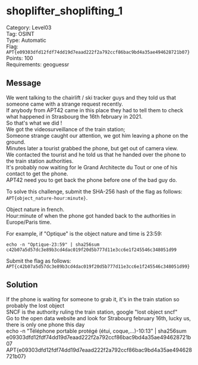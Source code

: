 # shoplifter_shoplifting_1

Category: Level03  
Tag: OSINT  
Type: Automatic  
Flag: `APT{e09303dfd12fdf74dd19d7eaad222f2a792ccf86bac9bd4a35ae494628721b07}`  
Points: 100  
Requirements: geoguessr  

## Message
We went talking to the chairlift / ski tracker guys and they told us that someone came with a strange request recently.  
If anybody from APT42 came in this place they had to tell them to check what happened in Strasbourg the 16th february in 2021.  
So that's what we did !  
We got the videosurveillance of the train station;  
Someone strange caught our attention, we got him leaving a phone on the ground.  
Minutes later a tourist grabbed the phone, but get out of camera view.  
We contacted the tourist and he told us that he handed over the phone to the train station authorities.  
It's probably now waiting for le Grand Architecte du Tout or one of his contact to get the phone.  
APT42 need you to get back the phone before one of the bad guy do.  

To solve this challenge, submit the SHA-256 hash of the flag as follows: `APT{object_nature-hour:minute}`.  

Object nature in french.  
Hour:minute of when the phone got handed back to the authorities in Europe/Paris time.  

For example, if "Optique" is the object nature and time is 23:59:
```
echo -n "Optique-23:59" | sha256sum
c42b07a5d57dc3e89b3cd4dac019f20d5b777d11e3cc6e1f245546c348051d99
```

Submit the flag as follows:  
`APT{c42b07a5d57dc3e89b3cd4dac019f20d5b777d11e3cc6e1f245546c348051d99}`

## Solution
If the phone is waiting for someone to grab it, it's in the train station so probably the lost object  
SNCF is the authority ruling the train station, google "lost object sncf"  
Go to the open data website and look for Strabourg february 16th, lucky us, there is only one phone this day  
echo -n "Téléphone portable protégé (étui, coque,…)-10:13" | sha256sum  
e09303dfd12fdf74dd19d7eaad222f2a792ccf86bac9bd4a35ae494628721b07  
APT{e09303dfd12fdf74dd19d7eaad222f2a792ccf86bac9bd4a35ae494628721b07}  
